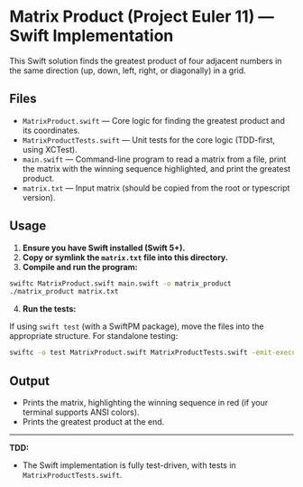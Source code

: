 # Matrix Product (Project Euler 11) — Swift Implementation

This Swift solution finds the greatest product of four adjacent numbers in the same direction (up, down, left, right, or diagonally) in a grid.

## Files
- `MatrixProduct.swift` — Core logic for finding the greatest product and its coordinates.
- `MatrixProductTests.swift` — Unit tests for the core logic (TDD-first, using XCTest).
- `main.swift` — Command-line program to read a matrix from a file, print the matrix with the winning sequence highlighted, and print the greatest product.
- `matrix.txt` — Input matrix (should be copied from the root or typescript version).

## Usage

1. **Ensure you have Swift installed (Swift 5+).**
2. **Copy or symlink the `matrix.txt` file into this directory.**
3. **Compile and run the program:**

```sh
swiftc MatrixProduct.swift main.swift -o matrix_product
./matrix_product matrix.txt
```

4. **Run the tests:**

If using `swift test` (with a SwiftPM package), move the files into the appropriate structure. For standalone testing:

```sh
swiftc -o test MatrixProduct.swift MatrixProductTests.swift -emit-executable && ./test
```

## Output
- Prints the matrix, highlighting the winning sequence in red (if your terminal supports ANSI colors).
- Prints the greatest product at the end.

---

**TDD:**
- The Swift implementation is fully test-driven, with tests in `MatrixProductTests.swift`.
